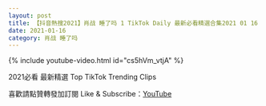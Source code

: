 ```yaml
---
layout: post
title: 【抖音熱搜2021】肖战 睡了吗 1 TikTok Daily 最新必看精選合集2021 01 16
date: 2021-01-16
category: 肖战 睡了吗
---
```


{% include youtube-video.html id="cs5hVm_vtjA" %}

2021必看 最新精選 Top TikTok Trending Clips

喜歡請點贊轉發加訂閱 Like & Subscribe：[YouTube](https://www.youtube.com/channel/UCAoR7VcanIPd04uEq_GIylA/videos)

